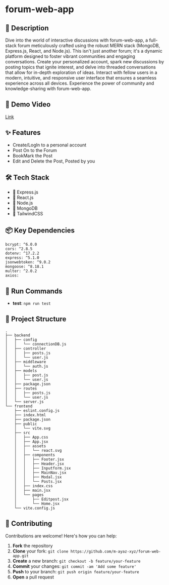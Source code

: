 # forum-web-app

## 📝 Description

Dive into the world of interactive discussions with forum-web-app, a full-stack forum meticulously crafted using the robust MERN stack (MongoDB, Express.js, React, and Node.js). This isn't just another forum; it's a dynamic platform designed to foster vibrant communities and engaging conversations. Create your personalized account, spark new discussions by posting topics that ignite interest, and delve into threaded conversations that allow for in-depth exploration of ideas. Interact with fellow users in a modern, intuitive, and responsive user interface that ensures a seamless experience across all devices. Experience the power of community and knowledge-sharing with forum-web-app.

## 📜 Demo Video
<a href="https://drive.google.com/file/d/1gQiK84KqA5wmGXUymBdITcqJe_qTnarv/view?usp=drive_link">Link</a>

## ✨ Features

- Create/LogIn to a personal account
- Post On to the Forum
- BookMark the Post
- Edit and Delete the Post, Posted by you

## 🛠️ Tech Stack

- 🚀 Express.js
- 🚀 React.js
- 🚀 Node.js
- 🚀 MongoDB
- 🚀 TailwindCSS

## 📦 Key Dependencies

```
bcrypt: ^6.0.0
cors: ^2.8.5
dotenv: ^17.2.2
express: ^5.1.0
jsonwebtoken: ^9.0.2
mongoose: ^8.18.1
multer: ^2.0.2
axios:
```

## 🚀 Run Commands

- **test**: `npm run test`


## 📁 Project Structure

```
.
├── backend
│   ├── config
│   │   └── connectionDB.js
│   ├── controller
│   │   ├── posts.js
│   │   └── user.js
│   ├── middleware
│   │   └── auth.js
│   ├── models
│   │   ├── post.js
│   │   └── user.js
│   ├── package.json
│   ├── routes
│   │   ├── posts.js
│   │   └── user.js
│   └── server.js
└── frontend
    ├── eslint.config.js
    ├── index.html
    ├── package.json
    ├── public
    │   └── vite.svg
    ├── src
    │   ├── App.css
    │   ├── App.jsx
    │   ├── assets
    │   │   └── react.svg
    │   ├── components
    │   │   ├── Footer.jsx
    │   │   ├── Header.jsx
    │   │   ├── Inputform.jsx
    │   │   ├── MainNav.jsx
    │   │   ├── Modal.jsx
    │   │   └── Posts.jsx
    │   ├── index.css
    │   ├── main.jsx
    │   └── pages
    │       ├── Editpost.jsx
    │       └── Home.jsx
    └── vite.config.js
```

## 👥 Contributing

Contributions are welcome! Here's how you can help:

1. **Fork** the repository
2. **Clone** your fork: `git clone https://github.com/m-ayaz-xyz/forum-web-app.git`
3. **Create** a new branch: `git checkout -b feature/your-feature`
4. **Commit** your changes: `git commit -am 'Add some feature'`
5. **Push** to your branch: `git push origin feature/your-feature`
6. **Open** a pull request

